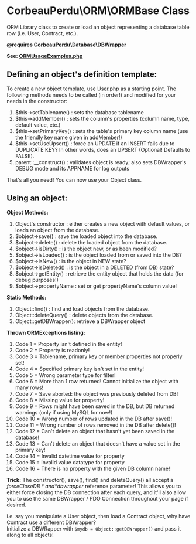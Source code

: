 # CorbeauPerdu\ORM\ORMBase Class
ORM Library class to create or load an object representing a database table row (i.e. User, Contract, etc.).

**@requires <a href="https://github.com/ravenlost/PHP_DBWrapper">CorbeauPerdu\Database\DBWrapper</a>**

**See: <a href="https://github.com/ravenlost/PHP_ORM/blob/master/UsageExamples/ORMUsageExamples.php">ORMUsageExamples.php</a>**

<h2>Defining an object's definition template:</h2>

To create a new object template, use <a href="https://github.com/ravenlost/PHP_ORM/blob/master/src/User.php">User.php</a> as a starting point.
The following methods needs to be called (in order!) and modified for your needs in the constructor:
<ol>
  <li>$this->setTablename()  : sets the database tablename</li>
  <li>$this->addMember()     : sets the column's properties (column name, type, default value, etc.)</li>
  <li>$this->setPrimaryKey() : sets the table's primary key column name (use the friendly key name given in addMember!)</li>
  <li>$this->setUseUpsert()  : force an UPDATE if an INSERT fails due to DUPLICATE KEY? In other words, does an UPSERT (Optional! Defaults to FALSE).</li>
  <li>parent::__construct()  : validates object is ready; also sets DBWrapper's DEBUG mode and its APPNAME for log outputs</li>
</ol>  

That's all you need! You can now use your Object class.

<h2>Using an object:</h2>

**Object Methods:**
<ol>
  <li>Object's constructor   : either creates a new object with default values, or loads an object from the database.</li>
  <li>$object->save()        : save the loaded object into the database.</li>
  <li>$object->delete()      : delete the loaded object from the database.</li>
  <li>$object->isDirty()     : is the object new, or as been modified?</li>
  <li>$object->isLoaded()    : is the object loaded from or saved into the DB?</li>
  <li>$object->isNew()       : is the object in NEW state?</li>
  <li>$object->isDeleted()   : is the object in a DELETED (from DB) state?</li>
  <li>$object->getEntity()   : retrieve the entity object that holds the data (for debug purposes!)</li>
  <li>$object->propertyName  : set or get propertyName's column value!</li>
</ol>

**Static Methods:**
<ol>
  <li>Object::find()        : find and load objects from the database.</li>
  <li>Object::deleteQuery() : delete objects from the database.</li>
  <li>Object::getDBWrapper(): retrieve a DBWrapper object</li>
</ol>

**Thrown ORMExceptions listing:**
<ol>
  <li>Code 1  = Property isn't defined in the entity!</li>
  <li>Code 2  = Property is readonly!</li>
  <li>Code 3  = Tablename, primary key or member properties not properly set!</li>
  <li>Code 4  = Specified primary key isn't set in the entity!</li>
  <li>Code 5  = Wrong parameter type for filter!</li>
  <li>Code 6  = More than 1 row returned! Cannot initialize the object with many rows!</li>
  <li>Code 7  = Save aborted: the object was previously deleted from DB!</li>
  <li>Code 8  = Missing value for property!</li>
  <li>Code 9  = Rows might have been saved in the DB, but DB returned warnings (only if using MySQL for now!)</li>
  <li>Code 10 = Wrong number of rows updated in the DB after save()!</li>
  <li>Code 11 = Wrong number of rows removed in the DB after delete()!</li>
  <li>Code 12 = Can't delete an object that hasn't yet been saved in the database!</li>
  <li>Code 13 = Can't delete an object that doesn't have a value set in the primary key!</li>
  <li>Code 14 = Invalid datetime value for property</li>
  <li>Code 15 = Invalid value datatype for property</li>
  <li>Code 16 = There is no property with the given DB column name!</li>
</ol>

**Trick:**
The constructor(), save(), find() and deleteQuery() all accept a *$forceCloseDB* and *$dbwrapper* reference parameter!
This allows you to either force closing the DB connection after each query, and it'll also allow you to use the
same DBWrapper / PDO Connection throughout your page if desired.

i.e. say you manipulate a User object, then load a Contract object, why have Contract use a different DBWrapper?<br/>
Initialize a DBWRapper with `$mydb = Object::getDBWrapper()` and pass it along to all objects!
